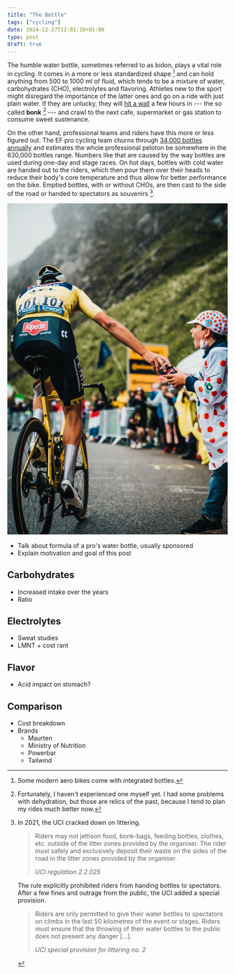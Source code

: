 ```yaml
---
title: "The Bottle"
tags: ["cycling"]
date: 2024-12-27T12:01:10+01:00
type: post
draft: true
---
```

The humble water bottle, sometimes referred to as bidon, plays a vital role in cycling. It comes in a more or less standardized shape [^shape] and can hold anything from 500 to 1000 ml of fluid, which tends to be a mixture of water, carbohydrates (CHO), electrolytes and flavoring. Athletes new to the sport might disregard the importance of the latter ones and go on a ride with just plain water. If they are unlucky, they will [hit a wall](https://en.wikipedia.org/wiki/Hitting_the_wall) a few hours in --- the so called **bonk** [^bonk] --- and crawl to the next cafe, supermarket or gas station to consume sweet sustenance.

[^shape]: Some modern aero bikes come with integrated bottles.

[^bonk]: Fortunately, I haven't experienced one myself yet. I had some problems with dehydration, but those are relics of the past, because I tend to plan my rides much better now.

On the other hand, professional teams and riders have this more or less figured out. The EF pro cycling team churns through [34,000 bottles annually](https://efprocycling.com/culture/no-more-plastic-bottles/) and estimates the whole professional peloton be somewhere in the 630,000 bottles range. Numbers like that are caused by the way bottles are used during one-day and stage races. On hot days, bottles with cold water are handed out to the riders, which then pour them over their heads to reduce their body's core temperature and thus allow for better performance on the bike. Emptied bottles, with or without CHOs, are then cast to the side of the road or handed to spectators as souvenirs [^litter].

[^litter]: In 2021, the UCI cracked down on littering.
    > Riders may not jettison food, bonk-bags, feeding bottles, clothes, etc. outside of the litter zones provided by the organiser. The rider must safely and exclusively deposit their waste on the sides of the road in the litter zones provided by the organiser.
    >
    > <cite>UCI regulation 2.2.025</cite>

    The rule explicitly prohibited riders from handing bottles to spectators. After a few fines and outrage from the public, the UCI added a special provision.

    > Riders are only permitted to give their water bottles to spectators on climbs in the last 50 kilometres of the event or stages. Riders must ensure that the throwing of their water bottles to the public does not present any danger [...].
    >
    > <cite>UCI special provision for littering no. 2</cite>


![](img/mvdp.jpg "Mathieu van der Poel handing out a bottle to a spectator (© Josse Wester)")

- Talk about formula of a pro's water bottle, usually sponsored
- Explain motivation and goal of this post

## Carbohydrates
- Increased intake over the years
- Ratio

## Electrolytes
- Sweat studies
- LMNT + cost rant

## Flavor
- Acid impact on stomach?

## Comparison
- Cost breakdown
- Brands
  - Maurten
  - Ministry of Nutrition
  - Powerbar
  - Tailwind
